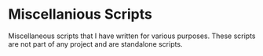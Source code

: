 # Miscellanious Scripts
Miscellaneous scripts that I have written for various purposes. These scripts are not part of any project and are standalone scripts.